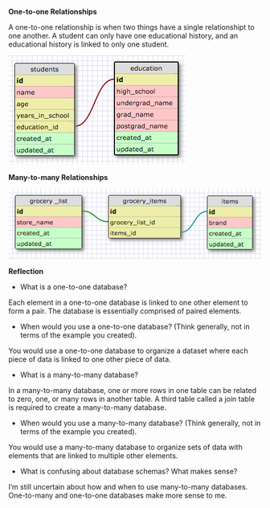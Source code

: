 **One-to-one Relationships**

A one-to-one relationship is when two things have a single relationshipt to one another. A student can only have one educational history, and an educational history is linked to only one student.

![Release 1](imgs/release_1.png)



**Many-to-many Relationships**

![Release 2](imgs/release_2.png)



**Reflection**

- What is a one-to-one database?

Each element in a one-to-one database is linked to one other element to form a pair. The database is essentially comprised of paired elements.

- When would you use a one-to-one database? (Think generally, not in terms of the example you created).

You would use a one-to-one database to organize a dataset where each piece of data is linked to one other piece of data.

- What is a many-to-many database?

In a many-to-many database, one or more rows in one table can be related to zero, one, or many rows in another table. A third table called a join table is required to create a many-to-many database.

- When would you use a many-to-many database? (Think generally, not in terms of the example you created).

You would use a many-to-many database to organize sets of data with elements that are linked to multiple other elements.

- What is confusing about database schemas? What makes sense?

I’m still uncertain about how and when to use many-to-many databases. One-to-many and one-to-one databases make more sense to me.
